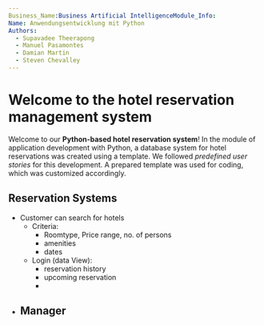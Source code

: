 ```yaml
---
Business_Name:Business Artificial IntelligenceModule_Info:   
Name: Anwendungsentwicklung mit Python  
Authors:        
  - Supavadee Theerapong    
  - Manuel Pasamontes    
  - Damian Martin    
  - Steven Chevalley
---
```

# Welcome to the hotel reservation management system
Welcome to our **Python-based hotel reservation system**! 
In the module of application development with Python, 
a database system for hotel reservations was created using a template.
We followed *predefined user stories* for this development. 
A prepared template was used for coding, which was customized accordingly.


## Reservation Systems
- Customer can search for hotels
  - Criteria: 
    - Roomtype, Price range, no. of persons
    - amenities
    - dates
  - Login (data View):
    - reservation history
    - upcoming reservation
    - 
- Manager 
  - 
